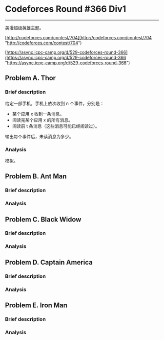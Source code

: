 # Codeforces Round #366 Div1 # 

___

美漫超级英雄主题。

[http://codeforces.com/contest/704](http://codeforces.com/contest/704 "http://codeforces.com/contest/704")

[https://async.icpc-camp.org/d/529-codeforces-round-366](https://async.icpc-camp.org/d/529-codeforces-round-366 "https://async.icpc-camp.org/d/529-codeforces-round-366")

## Problem A. Thor ##
### Brief description ###
给定一部手机，手机上依次收到 n 个事件，分别是：

- 某个应用 x 收到一条消息。
- 阅读完某个应用 x 的所有消息。
- 阅读前 t 条消息（这些消息可能已经阅读过）。

输出每个事件后，未读消息为多少。

### Analysis ###
模拟。

## Problem B. Ant Man ##
### Brief description ###


### Analysis ###


## Problem C. Black Widow ##

### Brief description ###

### Analysis ###


## Problem D. Captain America ##
### Brief description ###

### Analysis ###


## Problem E. Iron Man ##
### Brief description ###


### Analysis ###

